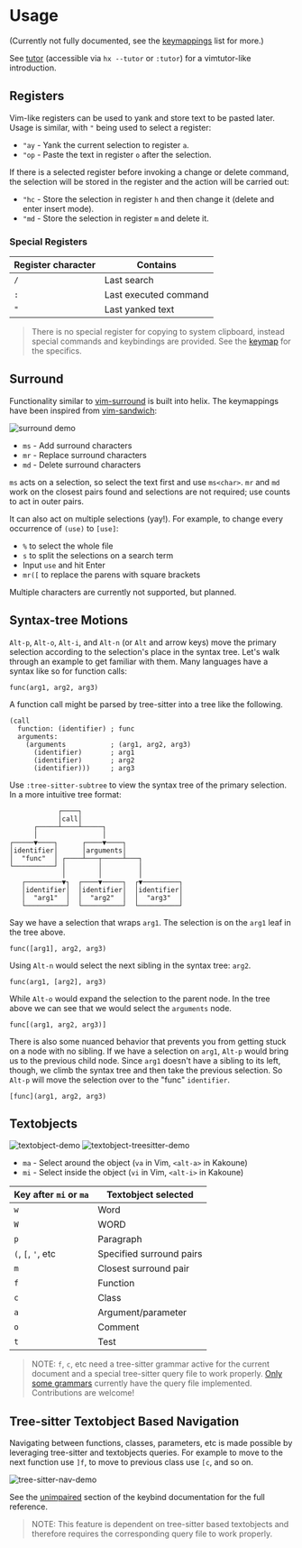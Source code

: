 # Usage

(Currently not fully documented, see the [keymappings](./keymap.md) list for more.)

See [tutor](https://github.com/helix-editor/helix/blob/master/runtime/tutor) (accessible via `hx --tutor` or `:tutor`) for a vimtutor-like introduction.

## Registers

Vim-like registers can be used to yank and store text to be pasted later. Usage is similar, with `"` being used to select a register:

- `"ay` - Yank the current selection to register `a`.
- `"op` - Paste the text in register `o` after the selection.

If there is a selected register before invoking a change or delete command, the selection will be stored in the register and the action will be carried out:

- `"hc` - Store the selection in register `h` and then change it (delete and enter insert mode).
- `"md` - Store the selection in register `m` and delete it.

### Special Registers

| Register character | Contains              |
| ---                | ---                   |
| `/`                | Last search           |
| `:`                | Last executed command |
| `"`                | Last yanked text      |

> There is no special register for copying to system clipboard, instead special commands and keybindings are provided. See the [keymap](keymap.md#space-mode) for the specifics.

## Surround

Functionality similar to [vim-surround](https://github.com/tpope/vim-surround) is built into
helix. The keymappings have been inspired from [vim-sandwich](https://github.com/machakann/vim-sandwich):

![surround demo](https://user-images.githubusercontent.com/23398472/122865801-97073180-d344-11eb-8142-8f43809982c6.gif)

- `ms` - Add surround characters
- `mr` - Replace surround characters
- `md` - Delete surround characters

`ms` acts on a selection, so select the text first and use `ms<char>`. `mr` and `md` work
on the closest pairs found and selections are not required; use counts to act in outer pairs.

It can also act on multiple selections (yay!). For example, to change every occurrence of `(use)` to `[use]`:

- `%` to select the whole file
- `s` to split the selections on a search term
- Input `use` and hit Enter
- `mr([` to replace the parens with square brackets

Multiple characters are currently not supported, but planned.

## Syntax-tree Motions

`Alt-p`, `Alt-o`, `Alt-i`, and `Alt-n` (or `Alt` and arrow keys) move the primary
selection according to the selection's place in the syntax tree. Let's walk
through an example to get familiar with them. Many languages have a syntax like
so for function calls:

```
func(arg1, arg2, arg3)
```

A function call might be parsed by tree-sitter into a tree like the following.

```tsq
(call
  function: (identifier) ; func
  arguments:
    (arguments           ; (arg1, arg2, arg3)
      (identifier)       ; arg1
      (identifier)       ; arg2
      (identifier)))     ; arg3
```

Use `:tree-sitter-subtree` to view the syntax tree of the primary selection. In
a more intuitive tree format:

```
            ┌────┐
            │call│
      ┌─────┴────┴─────┐
      │                │
┌─────▼────┐      ┌────▼────┐
│identifier│      │arguments│
│  "func"  │ ┌────┴───┬─────┴───┐
└──────────┘ │        │         │
             │        │         │
   ┌─────────▼┐  ┌────▼─────┐  ┌▼─────────┐
   │identifier│  │identifier│  │identifier│
   │  "arg1"  │  │  "arg2"  │  │  "arg3"  │
   └──────────┘  └──────────┘  └──────────┘
```

Say we have a selection that wraps `arg1`. The selection is on the `arg1` leaf
in the tree above.

```
func([arg1], arg2, arg3)
```

Using `Alt-n` would select the next sibling in the syntax tree: `arg2`.

```
func(arg1, [arg2], arg3)
```

While `Alt-o` would expand the selection to the parent node. In the tree above we
can see that we would select the `arguments` node.

```
func[(arg1, arg2, arg3)]
```

There is also some nuanced behavior that prevents you from getting stuck on a
node with no sibling. If we have a selection on `arg1`, `Alt-p` would bring us
to the previous child node. Since `arg1` doesn't have a sibling to its left,
though, we climb the syntax tree and then take the previous selection. So
`Alt-p` will move the selection over to the "func" `identifier`.

```
[func](arg1, arg2, arg3)
```

## Textobjects

![textobject-demo](https://user-images.githubusercontent.com/23398472/124231131-81a4bb00-db2d-11eb-9d10-8e577ca7b177.gif)
![textobject-treesitter-demo](https://user-images.githubusercontent.com/23398472/132537398-2a2e0a54-582b-44ab-a77f-eb818942203d.gif)

- `ma` - Select around the object (`va` in Vim, `<alt-a>` in Kakoune)
- `mi` - Select inside the object (`vi` in Vim, `<alt-i>` in Kakoune)

| Key after `mi` or `ma` | Textobject selected      |
| ---                    | ---                      |
| `w`                    | Word                     |
| `W`                    | WORD                     |
| `p`                    | Paragraph                |
| `(`, `[`, `'`, etc     | Specified surround pairs |
| `m`                    | Closest surround pair    |
| `f`                    | Function                 |
| `c`                    | Class                    |
| `a`                    | Argument/parameter       |
| `o`                    | Comment                  |
| `t`                    | Test                     |

> NOTE: `f`, `c`, etc need a tree-sitter grammar active for the current
document and a special tree-sitter query file to work properly. [Only
some grammars][lang-support] currently have the query file implemented.
Contributions are welcome!

## Tree-sitter Textobject Based Navigation

Navigating between functions, classes, parameters, etc is made
possible by leveraging tree-sitter and textobjects queries. For
example to move to the next function use `]f`, to move to previous
class use `[c`, and so on.

![tree-sitter-nav-demo][tree-sitter-nav-demo]

See the [unimpaired][unimpaired-keybinds] section of the keybind
documentation for the full reference.

> NOTE: This feature is dependent on tree-sitter based textobjects
and therefore requires the corresponding query file to work properly.

[lang-support]: ./lang-support.md
[unimpaired-keybinds]: ./keymap.md#unimpaired
[tree-sitter-nav-demo]: https://user-images.githubusercontent.com/23398472/152332550-7dfff043-36a2-4aec-b8f2-77c13eb56d6f.gif
